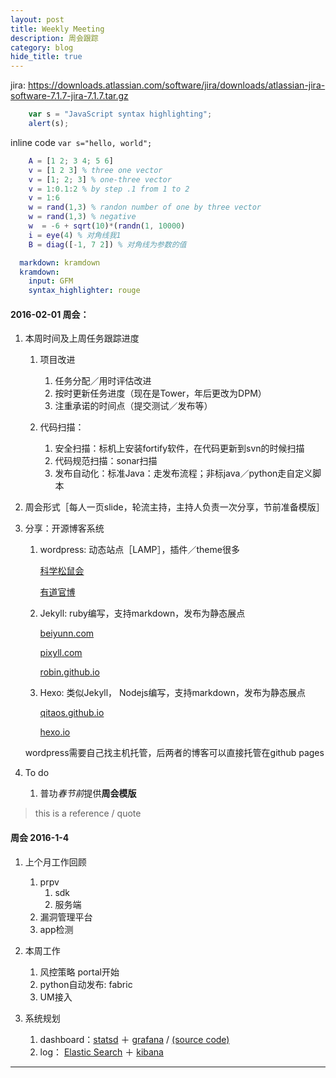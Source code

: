 ```yaml
---
layout: post
title: Weekly Meeting
description: 周会跟踪
category: blog
hide_title: true
---
```


jira: https://downloads.atlassian.com/software/jira/downloads/atlassian-jira-software-7.1.7-jira-7.1.7.tar.gz


```javascript
    var s = "JavaScript syntax highlighting";
    alert(s);
```

inline code `var s="hello, world";`

```m
    A = [1 2; 3 4; 5 6]
    v = [1 2 3] % three one vector
    v = [1; 2; 3] % one-three vector
    v = 1:0.1:2 % by step .1 from 1 to 2
    v = 1:6
    w = rand(1,3) % randon number of one by three vector 
    w = rand(1,3) % negative
    w  = -6 + sqrt(10)*(randn(1, 10000)
    i = eye(4) % 对角线我1
    B = diag([-1, 7 2]) % 对角线为参数的值
```


```yml
  markdown: kramdown
  kramdown:
    input: GFM
    syntax_highlighter: rouge
```

#### 2016-02-01 周会：

1. 本周时间及上周任务跟踪进度 
    1. 项目改进
        1. 任务分配／用时评估改进
        2. 按时更新任务进度（现在是Tower，年后更改为DPM）
        2. 注重承诺的时间点（提交测试／发布等）

    2. 代码扫描：

        1. 安全扫描：标机上安装fortify软件，在代码更新到svn的时候扫描
        2. 代码规范扫描：sonar扫描
        3. 发布自动化：标准Java：走发布流程；非标java／python走自定义脚本
        
2. 周会形式［每人一页slide，轮流主持，主持人负责一次分享，节前准备模版］

3. 分享：开源博客系统
    1. wordpress: 动态站点［LAMP］，插件／theme很多
    
        [科学松鼠会](http://songshuhui.net)
    
        [有道官博](http://i.youdao.com)
    2. Jekyll: ruby编写，支持markdown，发布为静态展点
    
        [beiyunn.com](http://sbeiyunn.com)
    
        [pixyll.com](http://spixyll.com)
    
        [robin.github.io](http://srobin.github.io)
    3. Hexo: 类似Jekyll， Nodejs编写，支持markdown，发布为静态展点
    
        [qitaos.github.io](http://sqitaos.github.io)
    
        [hexo.io](http://shexo.io)

    wordpress需要自己找主机托管，后两者的博客可以直接托管在github pages

4. To do
    1. 普功*春节前*提供**周会模版** 

> this is a reference / quote

#### 周会 2016-1-4

1. 上个月工作回顾
    1. prpv
        1. sdk
        2. 服务端
    2. 漏洞管理平台 
    3. app检测
     
2. 本周工作
    1. 风控策略 portal开始
    2. python自动发布: fabric
    3. UM接入

3. 系统规划
    1. dashboard：[statsd](https://github.com/etsy/statsd) ＋ [grafana][] / [(source code)](https://github.com/grafana/grafana)
    2. log： [Elastic Search]() ＋ [kibana]()

[grafana]: http://grafana.org   "grafana"





-------------





